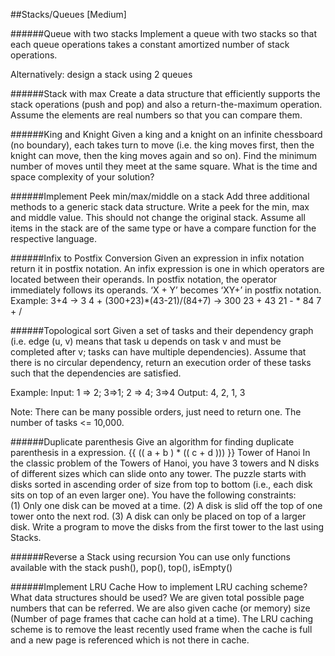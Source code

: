 ##Stacks/Queues [Medium]

######Queue with two stacks
Implement a queue with two stacks so that each queue operations takes a constant amortized number of stack operations.

Alternatively: design a stack using 2 queues

######Stack with max
Create a data structure that efficiently supports the stack operations (push and pop) and also a return-the-maximum operation. Assume the elements are real numbers so that you can compare them. 

######King and Knight
Given a king and a knight on an infinite chessboard (no boundary), each takes turn to move (i.e. the king moves first, then the knight can move, then the king moves again and so on). Find the minimum number of moves until they meet at the same square. What is the time and space complexity of your solution?

######Implement Peek min/max/middle on a stack
Add three additional methods to a generic stack data structure. Write a peek for the min, max and middle value. This should not change the original stack. Assume all items in the stack are of the same type or have a compare function for the respective language.

######Infix to Postfix Conversion
Given an expression in infix notation return it in postfix notation. An infix expression is one in which operators are located between their operands. In postfix notation, the operator immediately follows its operands. ‘X + Y’ becomes ‘XY+’ in postfix notation.
Example:	3+4 → 3 4 +
(300+23)*(43-21)/(84+7) → 300 23 + 43 21 - * 84 7 + /


######Topological sort
Given a set of tasks and their dependency graph (i.e. edge (u, v)  means that task u depends on task v and must be completed after v; tasks can have multiple dependencies). Assume that there is no circular dependency, return an execution order of these tasks such that the dependencies are satisfied. 

Example: 
Input: 1 => 2; 3=>1; 2 => 4; 3=>4
Output: 4, 2, 1, 3

Note: There can be many possible orders, just need to return one. The number of tasks <= 10,000.

######Duplicate parenthesis
Give an algorithm for finding duplicate parenthesis in a expression. 
{{ (( a + b ) * (( c + d ))) }}
Tower of Hanoi
In the classic problem of the Towers of Hanoi, you have 3 towers and N disks of different sizes which can slide onto any tower. The puzzle starts with disks sorted in ascending order of size from top to bottom (i.e., each disk sits on top of an even larger one). You have the following constraints:			
(1) Only one disk can be moved at a time.
(2) A disk is slid off the top of one tower onto the next rod.
(3) A disk can only be placed on top of a larger disk.
Write a program to move the disks from the first tower to the last using Stacks. 
				
######Reverse a Stack using recursion
You can use only functions available with the stack push(), pop(), top(), isEmpty()

######Implement LRU Cache
How to implement LRU caching scheme? What data structures should be used?
We are given total possible page numbers that can be referred. We are also given cache (or memory) size (Number of page frames that cache can hold at a time). The LRU caching scheme is to remove the least recently used frame when the cache is full and a new page is referenced which is not there in cache. 

